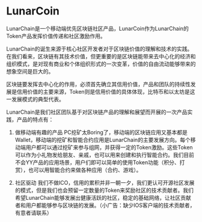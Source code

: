 # LunarCoin

LunarChain是一个移动端优先区块链社区产品，LunarCoin作为LunarChain的Token产品发挥价值传递和社区激励作用。

LunarChain的诞生来源于核心社区开发者对于区块链价值的理解和技术的实践。在我们看来，区块链有其技术价值，但更重要的是区块链能带来去中心化的经济和组织模式，是对现有商业和个体组织形式的一次变革，价值的自由流动能够带来的想象空间是巨大的。

区块链要发挥去中心化的作用，必须首先确立其信用价值，产品和团队的持续性发展是信用价值的主要来源，Token则是信用价值的具体体现，比特币和以太坊是这一发展模式的典型代表。

LunarChain是我们社区团队基于对区块链产品的理解和展望而开展的一次产品实践，产品的特点有：

1. 做移动端有趣的产品
PC挖矿太Boring了，移动端的区块链应用又基本都是Wallet，移动端的挖矿和智能合约应用是LunarChain的主要发展方向。每个移动端用户都可以通过挖矿来参与组网，并获得一定的Token激励。这些Token可以作为小礼物发给朋友、亲戚，也可以用来创建和执行智能合约。我们目前不会YY产品的应用场景，用户们即可以简单的使用Token功能（积分、打赏），也可以用智能合约来做各种应用（合约、游戏）。

2. 社区驱动
我们不做ICO，信用的累积并非一朝一夕，我们更认可开源社区发展的模式，但是我们也会预留一定数量的Token来奖励社区的技术贡献者。我们希望LunarChain能够发展出健康活跃的社区，稳定的基础网络，让社区贡献者和用户都能够参与区块链的发展。（小广告：缺少IOS客户端的技术贡献者，有意者请联系）
